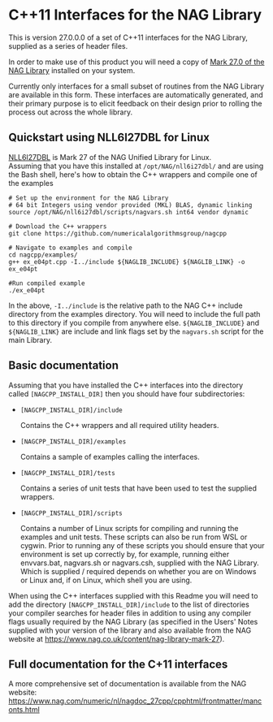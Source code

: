 # C++11  Interfaces for the NAG Library

This is version 27.0.0.0 of a set of C++11 interfaces for the NAG Library, supplied as a series of header files.

In order to make use of this product you will need a copy of [Mark 27.0 of the NAG Library](https://www.nag.co.uk/content/nag-library) installed on your system.

Currently only interfaces for a small subset of routines from the NAG Library are
available in this form. These interfaces are automatically generated, and their
primary purpose is to elicit feedback on their design prior to rolling the
process out across the whole library.

## Quickstart using NLL6I27DBL for Linux

[NLL6I27DBL](https://www.nag.co.uk/content/downloads-nag-library-nll6i27dbl) is Mark 27 of the NAG Unified Library for Linux.  
Assuming that you have this installed at `/opt/NAG/nll6i27dbl/` and are using the Bash shell, here's how to obtain the C++ wrappers and compile one of the examples

```
# Set up the environment for the NAG Library
# 64 bit Integers using vendor provided (MKL) BLAS, dynamic linking
source /opt/NAG/nll6i27dbl/scripts/nagvars.sh int64 vendor dynamic

# Download the C++ wrappers
git clone https://github.com/numericalalgorithmsgroup/nagcpp

# Navigate to examples and compile
cd nagcpp/examples/
g++ ex_e04pt.cpp -I../include ${NAGLIB_INCLUDE} ${NAGLIB_LINK} -o ex_e04pt

#Run compiled example
./ex_e04pt
```

In the above, `-I../include` is the relative path to the NAG C++ include directory from the examples directory.  You will need to include the full path to this directory if you compile from anywhere else.
`${NAGLIB_INCLUDE}` and  `${NAGLIB_LINK}` are include and link flags set by the `nagvars.sh` script for the main Library.

## Basic documentation

Assuming that you have installed the C++ interfaces into the directory called
`[NAGCPP_INSTALL_DIR]` then you should have four subdirectories:

* `[NAGCPP_INSTALL_DIR]/include`

  Contains the C++ wrappers and all required utility headers.
* `[NAGCPP_INSTALL_DIR]/examples`

  Contains a sample of examples calling the interfaces.
* `[NAGCPP_INSTALL_DIR]/tests`

  Contains a series of unit tests that have been used to test the supplied
  wrappers.
* `[NAGCPP_INSTALL_DIR]/scripts`

  Contains a number of Linux scripts for compiling and running the examples
  and unit tests. These scripts can also be run from WSL or cygwin. Prior to
  running any of these scripts you should ensure that your environment is set
  up correctly by, for example, running either envvars.bat, nagvars.sh or
  nagvars.csh, supplied with the NAG Library. Which is supplied / required
  depends on whether you are on Windows or Linux and, if on Linux, which shell
  you are using.

When using the C++ interfaces supplied with this Readme you will need to add the
directory `[NAGCPP_INSTALL_DIR]/include` to the list of directories your compiler
searches for header files in addition to using any compiler flags usually
required by the NAG Library (as specified in the Users' Notes supplied with your
version of the library and also available from the NAG website at
https://www.nag.co.uk/content/nag-library-mark-27).

## Full documentation for the C+11 interfaces

A more comprehensive set of documentation is available from the NAG website: https://www.nag.com/numeric/nl/nagdoc_27cpp/cpphtml/frontmatter/manconts.html
